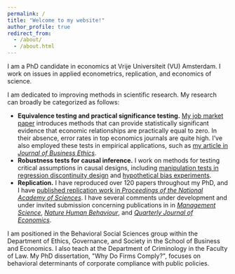 ```yaml
---
permalink: /
title: "Welcome to my website!"
author_profile: true
redirect_from: 
  - /about/
  - /about.html
---
```


I am a PhD candidate in economics at Vrije Universiteit (VU) Amsterdam. I work on issues in applied econometrics, replication, and economics of science. 

I am dedicated to improving methods in scientific research. My research can broadly be categorized as follows:
* **Equivalence testing and practical significance testing.** [My job market paper](https://jack-fitzgerald.github.io/files/The_Need_for_Equivalence_Testing_in_Economics.pdf) introduces methods that can provide statistically significant evidence that economic relationships are practically equal to zero. In their absence, error rates in top economics journals are quite high. I’ve also employed these tests in empirical applications, such as [my article in <i>Journal of Business Ethics</i>](https://link.springer.com/article/10.1007/s10551-024-05731-x).
* **Robustness tests for causal inference.** I work on methods for testing critical assumptions in causal designs, including [manipulation tests in regression discontinuity design](https://jack-fitzgerald.github.io/files/RDD_Equivalence.pdf) and [hypothetical bias experiments](https://jack-fitzgerald.github.io/files/Hypothetical_Bias.pdf).
* **Replication.** I have reproduced over 120 papers throughout my PhD, and I have [published replication work in <i>Proceedings of the National Academy of Sciences</i>](https://www.pnas.org/doi/10.1073/pnas.2403758121). I have several comments under development and under invited submission concerning publications in in [<i>Management Science</i>](https://jack-fitzgerald.github.io/files/GS22_Replication.pdf), [<i>Nature Human Behaviour</i>](https://jack-fitzgerald.github.io/files/WEA23_Replication.pdf), and [<i>Quarterly Journal of Economics</i>](https://jack-fitzgerald.github.io/files/MS23_Replication.pdf).

I am positioned in the Behavioral Social Sciences group within the Department of Ethics, Governance, and Society in the School of Business and Economics. I also teach at the Department of Criminology in the Faculty of Law. My PhD dissertation, "Why Do Firms Comply?", focuses on behavioral determinants of corporate compliance with public policies.
